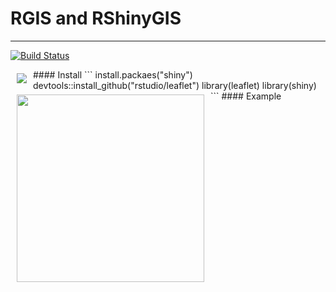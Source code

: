 # RGIS and RShinyGIS 

<hr>

[![Build Status](https://travis-ci.org/benpickles/peity.svg?branch=master)](http://leafletjs.com/)

<a href="http://leafletjs.com/"><img src="http://leafletjs.com/docs/images/logo.png" align="left" hspace="10" vspace="6" hight="100"></a>
<p>
#### Install 
```
install.packaes("shiny")
devtools::install_github("rstudio/leaflet")
library(leaflet)
library(shiny)
```
#### Example
<img src="https://raw.githubusercontent.com/rippleblue/RGIS/master/RGIS.jpg" align="left" hspace="10" vspace="6" height="300">

